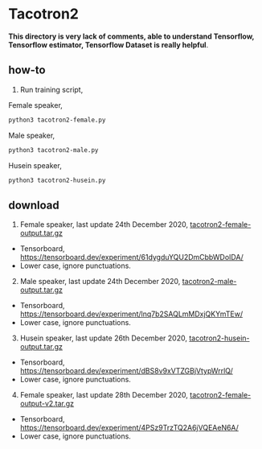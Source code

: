 # Tacotron2

**This directory is very lack of comments, able to understand Tensorflow, Tensorflow estimator, Tensorflow Dataset is really helpful**.

## how-to

1. Run training script,

Female speaker,

```bash
python3 tacotron2-female.py
```

Male speaker,

```bash
python3 tacotron2-male.py
```

Husein speaker,

```bash
python3 tacotron2-husein.py
```

## download

1. Female speaker, last update 24th December 2020, [tacotron2-female-output.tar.gz](https://f000.backblazeb2.com/file/malaya-speech-model/pretrained/tacotron2-female-output.tar.gz)

  - Tensorboard, https://tensorboard.dev/experiment/61dygduYQU2DmCbbWDoIDA/
  - Lower case, ignore punctuations.

2. Male speaker, last update 24th December 2020, [tacotron2-male-output.tar.gz](https://f000.backblazeb2.com/file/malaya-speech-model/pretrained/tacotron2-male-output.tar.gz)

  - Tensorboard, https://tensorboard.dev/experiment/lnq7b2SAQLmMDxjQKYmTEw/
  - Lower case, ignore punctuations.

3. Husein speaker, last update 26th December 2020, [tacotron2-husein-output.tar.gz](https://f000.backblazeb2.com/file/malaya-speech-model/pretrained/tacotron2-husein-output.tar.gz)

  - Tensorboard, https://tensorboard.dev/experiment/dBS8v9xVTZGBjVtypWrrlQ/
  - Lower case, ignore punctuations.

4. Female speaker, last update 28th December 2020, [tacotron2-female-output-v2.tar.gz](https://f000.backblazeb2.com/file/malaya-speech-model/pretrained/tacotron2-female-output-v2.tar.gz)

  - Tensorboard, https://tensorboard.dev/experiment/4PSz9TrzTQ2A6jVQEAeN6A/
  - Lower case, ignore punctuations.
